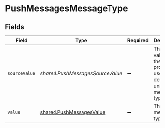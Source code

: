 # PushMessagesMessageType


## Fields

| Field                                                                         | Type                                                                          | Required                                                                      | Description                                                                   | Example                                                                       |
| ----------------------------------------------------------------------------- | ----------------------------------------------------------------------------- | ----------------------------------------------------------------------------- | ----------------------------------------------------------------------------- | ----------------------------------------------------------------------------- |
| `sourceValue`                                                                 | *shared.PushMessagesSourceValue*                                              | :heavy_minus_sign:                                                            | The original value from the provider used to derive the unified message type. | Email                                                                         |
| `value`                                                                       | [shared.PushMessagesValue](../../../sdk/models/shared/pushmessagesvalue.md)   | :heavy_minus_sign:                                                            | The unified message type.                                                     |                                                                               |